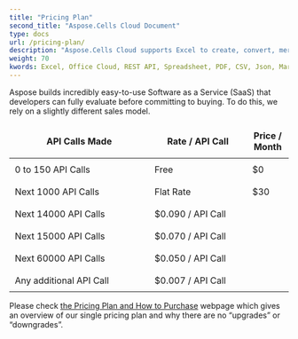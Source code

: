 ```yaml
---
title: "Pricing Plan"
second_title: "Aspose.Cells Cloud Document"
type: docs
url: /pricing-plan/
description: "Aspose.Cells Cloud supports Excel to create, convert, merge, split, protected, inner object operation, and so on."
weight: 70
kwords: Excel, Office Cloud, REST API, Spreadsheet, PDF, CSV, Json, Markdown, Pricing Plan
---
```



Aspose builds incredibly easy-to-use Software as a Service (SaaS) that developers can fully evaluate before committing to buying. To do this, we rely on a slightly different sales model.

<table style="font-size: 16px; width: 100%; border-collapse: collapse;">
    <thead>
        <tr>
            <th style="border: none;width:50%; padding: 10px;">API Calls Made</th>
            <th style="border: none;width:35%; padding: 10px;">Rate / API Call</th>
            <th style="border: none; width:29%;padding: 10px;">Price / Month</th>
        </tr>
    </thead>
    <tbody>
        <tr>
            <td style="border: none; padding: 10px;">0 to 150 API Calls</td>
            <td style="border: none; padding: 10px;">Free</td>
            <td style="border: none; padding: 10px;">$0</td>
        </tr>
        <tr>
            <td style="border: none; padding: 10px;">Next 1000 API Calls</td>
            <td style="border: none; padding: 10px;">Flat Rate</td>
            <td style="border: none; padding: 10px;">$30</td>
        </tr>
        <tr>
            <td style="border: none; padding: 10px;">Next 14000 API Calls</td>
            <td style="border: none; padding: 10px;">$0.090 / API Call</td>
            <td style="border: none; padding: 10px;"></td>
        </tr>
        <tr>
            <td style="border: none; padding: 10px;">Next 15000 API Calls</td>
            <td style="border: none; padding: 10px;">$0.070 / API Call</td>
            <td style="border: none; padding: 10px;"></td>
        </tr>
        <tr>
            <td style="border: none; padding: 10px;">Next 60000 API Calls</td>
            <td style="border: none; padding: 10px;">$0.050 / API Call</td>
            <td style="border: none; padding: 10px;"></td>
        </tr>
        <tr>
            <td style="border: none; padding: 10px;">Any additional API Call</td>
            <td style="border: none; padding: 10px;">$0.007 / API Call</td>
            <td style="border: none; padding: 10px;"></td>
        </tr>
    </tbody>
</table>


Please check [the Pricing Plan and How to Purchase](https://purchase.aspose.cloud/buy) webpage which gives an overview of our single pricing plan and why there are no “upgrades” or “downgrades”.
